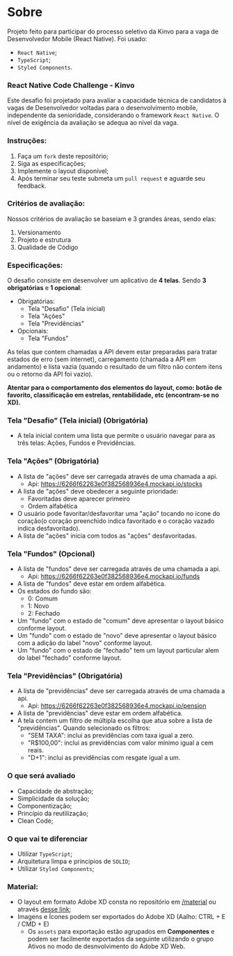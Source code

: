 # Sobre
Projeto feito para participar do processo seletivo da Kinvo para a vaga de Desenvolvedor Mobile (React Native).
Foi usado:
- `React Native`;
- `TypeScript`;
- `Styled Components`.

### React Native Code Challenge - Kinvo
Este desafio foi projetado para avaliar a capacidade técnica de candidatos à vagas de Desenvolvedor voltadas para o desenvolvimento mobile, independente da senioridade, considerando o framework `React Native`. O nível de exigência da avaliação se adequa ao nível da vaga.


### Instruções:
1. Faça um `fork` deste repositório;
2. Siga as especificações;
3. Implemente o layout disponível;
4. Após terminar seu teste submeta um `pull request` e aguarde seu feedback.


### Critérios de avaliação:
Nossos critérios de avaliação se baseiam e 3 grandes áreas, sendo elas:
1. Versionamento
2. Projeto e estrutura
3. Qualidade de Código


### Especificações:
O desafio consiste em desenvolver um aplicativo de **4 telas**. Sendo **3 obrigatórias** e **1 opcional**:
- Obrigatórias:
  - Tela "Desafio" (Tela inicial)
  - Tela "Ações"
  - Tela "Previdências"
- Opcionais:
  - Tela "Fundos" 

As telas que contem chamadas a API devem estar preparadas para tratar estados de erro (sem internet), carregamento (chamada a API em andamento) e lista vazia (quando o resultado de um filtro não contem itens ou o retorno da API foi vazio).

**Atentar para o comportamento dos elementos do layout, como: botão de favorito, classificação em estrelas, rentabilidade, etc (encontram-se no XD).**

### Tela "Desafio" (Tela inicial) (Obrigatória)
- A tela inicial contem uma lista que permite o usuário navegar para as três telas: Ações, Fundos e Previdências.

### Tela "Ações" (Obrigatória)
- A lista de "ações" deve ser carregada através de uma chamada a api.
  - Api: https://6266f62263e0f382568936e4.mockapi.io/stocks
- A lista de "ações" deve obedecer a seguinte prioridade:
   - Favoritadas deve aparecer primeiro
   - Ordem alfabética
- O usuário pode favoritar/desfavoritar uma "ação" tocando no ícone do coração(o coração preenchido indica favoritado e o coração vazado indica desfavoritado).
- A lista de "ações" inicia com todos as "ações" desfavoritadas.

### Tela "Fundos" (Opcional)
- A lista de "fundos" deve ser carregada através de uma chamada a api.
  - Api: https://6266f62263e0f382568936e4.mockapi.io/funds
- A lista de "fundos" deve estar em ordem alfabética.
- Os estados do fundo são:
  - 0: Comum
  - 1: Novo
  - 2: Fechado
- Um "fundo" com o estado de "comum" deve apresentar o layout básico conforme layout.
- Um "fundo" com o estado de "novo" deve apresentar o layout básico com a adição do label "novo" conforme layout.
- Um "fundo" com o estado de "fechado" tem um layout particular alem do label "fechado" conforme layout.

### Tela "Previdências" (Obrigatória)
- A lista de "previdências" deve ser carregada através de uma chamada a api.
  - Api: https://6266f62263e0f382568936e4.mockapi.io/pension
- A lista de "previdências" deve estar em ordem alfabética.
- A tela contem um filtro de múltipla escolha que atua sobre a lista de "previdências". Quando selecionado os filtros:
   - "SEM TAXA": inclui as previdências com taxa igual a zero.
   - "R$100,00": inclui as previdências com valor mínimo igual a cem reais.
   - "D+1": inclui as previdências com resgate igual a um.

### O que será avaliado
- Capacidade de abstração;
- Simplicidade da solução;
- Componentização;
- Princípio da reutilização;
- Clean Code;

### O que vai te diferenciar
- Utilizar `TypeScript`;
- Arquitetura limpa e princípios de `SOLID`;
- Utilizar `Styled Components`;

### Material:
- O layout em formato Adobe XD consta no repositório em [/material](/material) ou através [desse link](https://xd.adobe.com/view/bdf98d73-524d-41b3-96ac-1f1813d75809-e8aa/);
- Imagens e Ícones podem ser exportados do Adobe XD (Aalho: CTRL + E / CMD + E)
  - Os `assets` para exportação estão agrupados em **Componentes** e podem ser facilmente exportados da seguinte utilizando o grupo Ativos no modo de desnvolvimento do Adobe XD Web.
